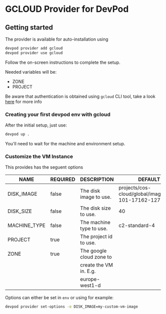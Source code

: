 # GCLOUD Provider for DevPod

## Getting started

The provider is available for auto-installation using 

```sh
devpod provider add gcloud
devpod provider use gcloud
```

Follow the on-screen instructions to complete the setup.

Needed variables will be:

- ZONE
- PROJECT

Be aware that authentication is obtained using `gcloud` CLI tool, take a look
[here](https://developers.google.com/accounts/docs/application-default-credentials)
for more info

### Creating your first devpod env with gcloud

After the initial setup, just use:

```sh
devpod up .
```

You'll need to wait for the machine and environment setup.

### Customize the VM Instance

This provides has the seguent options

|    NAME           | REQUIRED |          DESCRIPTION           |         DEFAULT         |
|----------------------------|----------|--------------------------------|----------------|
|  DISK_IMAGE       | false    | The disk image to use.         | projects/cos-cloud/global/images/cos-101-17162-127-5 |
|  DISK_SIZE        | false    | The disk size to use.          | 40                                                   |
|  MACHINE_TYPE     | false    | The machine type to use.       | c2-standard-4                                        |
|  PROJECT          | true     | The project id to use.         |                                                      |
|  ZONE             | true     | The google cloud zone to       |                                                      |
|                   |          | create the VM in. E.g.         |                                                      |
|                   |          | europe-west1-d                 |                                                      |

Options can either be set in `env` or using for example:

```sh
devpod provider set-options -o DISK_IMAGE=my-custom-vm-image
```
